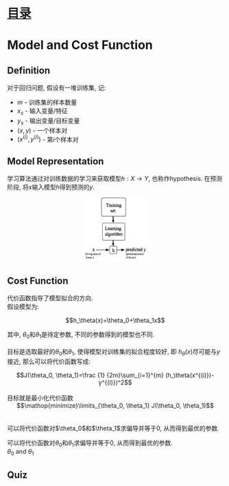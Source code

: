 # [目录](../README.md)

# Model and Cost Function

## Definition
对于回归问题, 假设有一堆训练集, 记:
* $m$ - 训练集的样本数量 <br/>
* $x_s$ - 输入变量/特征 <br/>
* $y_s$ - 输出变量/目标变量 <br/>
* $(x, y)$ - 一个样本对 <br/>
* $(x^{(i)}, y^{(i)})$ - 第$i$个样本对 <br/>

## Model Representation
学习算法通过对训练数据的学习来获取模型$h: X \rightarrow Y$, 也称作hypothesis.
在预测阶段, 将$x$输入模型$h$得到预测的$y$. <br/>
<div align=center><img width="150" height="150" src="1.png"/></div>

## Cost Function
代价函数指导了模型拟合的方向. <br/>
假设模型为: <br/>
<div align=center>$$h_\theta(x)=\theta_0+\theta_1x$$</div>

其中, $\theta_0$和$\theta_1$是待定参数, 不同的参数得到的模型也不同. <br/><br/>
目标是选取最好的$\theta_0$和$\theta_1$, 使得模型对训练集的拟合程度较好, 即
$h_\theta(x)$尽可能与$y$接近, 那么可以将代价函数写成: <br/>
<div align=center>$$J(\theta_0, \theta_1)=\frac {1} {2m}\sum_{i=1}^{m}
(h_\theta(x^{(i)})-y^{(i)})^2$$</div> <br/>
目标就是最小化代价函数
<div align=center>$$\mathop{minimize}\limits_{\theta_0, \theta_1}
J(\theta_0, \theta_1)$$</div> <br/><br/>
可以将代价函数对$\theta_0$和$\theta_1$求偏导并等于0, 从而得到最优的参数.<br/>

可以将代价函数对$\theta_0$和$\theta_1$求偏导并等于0, 从而得到最优的参数.<br/>
$\theta_0$ and $\theta_1$

## Quiz
